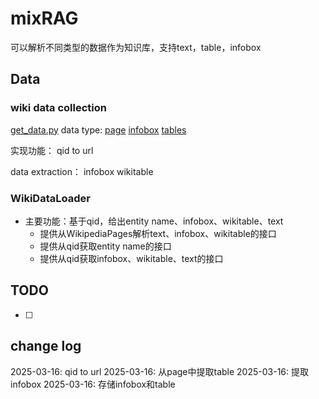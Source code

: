 # mixRAG
可以解析不同类型的数据作为知识库，支持text，table，infobox


## Data 

### wiki data collection
[get_data.py](./data/get_data.py)
data type:
[page](https://en.wikipedia.org/wiki/The_World%27s_Billionaires)
[infobox](https://en.wikipedia.org/wiki/Template:Infobox)
[tables](https://www.mediawiki.org/wiki/Help:Tables)

实现功能：
qid to url

data extraction：
infobox
wikitable

### WikiDataLoader
- 主要功能：基于qid，给出entity name、infobox、wikitable、text
  - 提供从WikipediaPages解析text、infobox、wikitable的接口
  - 提供从qid获取entity name的接口
  - 提供从qid获取infobox、wikitable、text的接口




## TODO
- [ ]


## change log
2025-03-16: qid to url
2025-03-16: 从page中提取table
2025-03-16: 提取infobox
2025-03-16: 存储infobox和table
